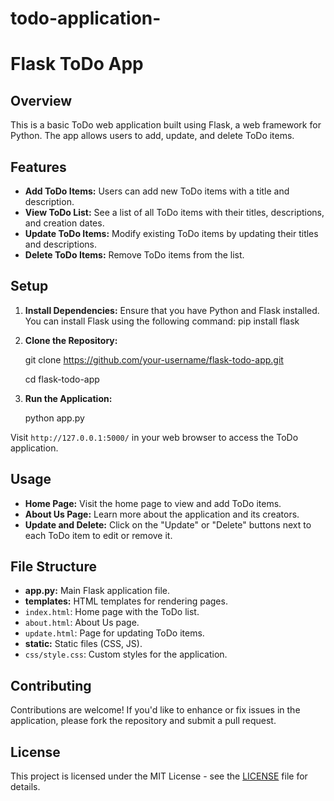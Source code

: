# todo-application-

# Flask ToDo App

## Overview

This is a basic ToDo web application built using Flask, a web framework for Python. The app allows users to add, update, and delete ToDo items.

## Features

- **Add ToDo Items:** Users can add new ToDo items with a title and description.
- **View ToDo List:** See a list of all ToDo items with their titles, descriptions, and creation dates.
- **Update ToDo Items:** Modify existing ToDo items by updating their titles and descriptions.
- **Delete ToDo Items:** Remove ToDo items from the list.

## Setup

1. **Install Dependencies:**
   Ensure that you have Python and Flask installed. You can install Flask using the following command:
      pip install flask

2. **Clone the Repository:**

   git clone https://github.com/your-username/flask-todo-app.git
   
   cd flask-todo-app

3. **Run the Application:**

   python app.py


Visit `http://127.0.0.1:5000/` in your web browser to access the ToDo application.

## Usage

- **Home Page:** Visit the home page to view and add ToDo items.
- **About Us Page:** Learn more about the application and its creators.
- **Update and Delete:** Click on the "Update" or "Delete" buttons next to each ToDo item to edit or remove it.

## File Structure

- **app.py:** Main Flask application file.
- **templates:** HTML templates for rendering pages.
- `index.html`: Home page with the ToDo list.
- `about.html`: About Us page.
- `update.html`: Page for updating ToDo items.
- **static:** Static files (CSS, JS).
- `css/style.css`: Custom styles for the application.

## Contributing

Contributions are welcome! If you'd like to enhance or fix issues in the application, please fork the repository and submit a pull request.

## License

This project is licensed under the MIT License - see the [LICENSE](LICENSE) file for details.




